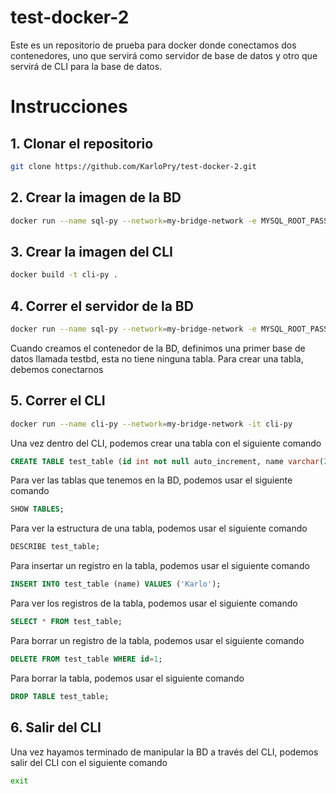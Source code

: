 # test-docker-2
Este es un repositorio de prueba para docker
donde conectamos dos contenedores, uno que servirá
como servidor de base de datos y otro que servirá
de CLI para la base de datos.
# Instrucciones
## 1. Clonar el repositorio
```bash
git clone https://github.com/KarloPry/test-docker-2.git
```
## 2. Crear la imagen de la BD
```bash
docker run --name sql-py --network=my-bridge-network -e MYSQL_ROOT_PASSWORD=my-secret-pw -e MYSQL_DATABASE="testdb" -d mysql:latest
```
## 3. Crear la imagen del CLI
```bash
docker build -t cli-py .
```
## 4. Correr el servidor de la BD
```bash
docker run --name sql-py --network=my-bridge-network -e MYSQL_ROOT_PASSWORD=my-secret-pw -e MYSQL_DATABASE="testdb" -d mysql:latest
```
Cuando creamos el contenedor de la BD, definimos una primer base de datos llamada
testbd, esta no tiene ninguna tabla. Para crear una tabla, debemos conectarnos
## 5. Correr el CLI
```bash
docker run --name cli-py --network=my-bridge-network -it cli-py
```
Una vez dentro del CLI, podemos crear una tabla con el siguiente comando
```sql
CREATE TABLE test_table (id int not null auto_increment, name varchar(255), primary key (id));
```
Para ver las tablas que tenemos en la BD, podemos usar el siguiente comando
```sql
SHOW TABLES;
```
Para ver la estructura de una tabla, podemos usar el siguiente comando
```sql
DESCRIBE test_table;
```
Para insertar un registro en la tabla, podemos usar el siguiente comando
```sql
INSERT INTO test_table (name) VALUES ('Karlo');
```
Para ver los registros de la tabla, podemos usar el siguiente comando
```sql
SELECT * FROM test_table;
```
Para borrar un registro de la tabla, podemos usar el siguiente comando
```sql
DELETE FROM test_table WHERE id=1;
```
Para borrar la tabla, podemos usar el siguiente comando
```sql
DROP TABLE test_table;
```
## 6. Salir del CLI
Una vez hayamos terminado de manipular la BD a través del CLI,
podemos salir del CLI con el siguiente comando
```bash
exit
```
